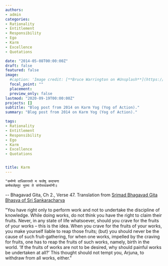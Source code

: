 ```yaml
---
authors:
- admin
categories:
- Rationality
- Entitlement
- Responsibility
- Ego
- Karm
- Excellence
- Quotations

date: "2014-05-08T00:00:00Z"
draft: false
featured: false
image:
  #caption: 'Image credit: [**Bruce Warrington on #Unsplash**](https://unsplash.com/photos/P8CGvIQB1uo)'
  focal_point: ""
  placement: 
  preview_only: false
lastmod: "2020-09-19T00:00:00Z" 
projects: []
subtitle: "Blog post from 2014 on Karm Yog (Yog of Action)."
summary: "Blog post from 2014 on Karm Yog (Yog of Action)."

tags:
- Rationality
- Entitlement
- Responsibility
- Ego
- Karm
- Excellence
- Quotations


title: Karm
---
```


    "कर्मण्ये वाधिकारस्ते म फलेषु कदाचना
    कर्मफलेह्तुर भुरमा ते संगोस्त्वकर्मानी॥
    
-- Bhagavad Gita, Ch 2., Verse 47.
Translation from [Srimad Bhagavad Gita Bhasya of Sri Sankaracharya](http://www.amazon.com/gp/product/8178235072/ref=as_li_tl?ie=UTF8&camp=1789&creative=9325&creativeASIN=8178235072&linkCode=as2&tag=chechablo-20&linkId=FNGTSKA47H7DB3KR)

"You have right only to perform work and not to undertake the discipline of knowledge. While doing works, do not think you have the right to claim their fruits. Never, in any state of life whatsoever, should you crave for the fruits of your works – this is the idea. When you crave for the fruits of your works, you make yourself liable to reap those fruits; (but) you should never be the cause of such fruit-gathering, for when one works, impelled by the craving for fruits, one has to reap the fruits of such works, namely, birth in the world. ‘If the fruits of works are not to be desired, why should painful works be undertaken at all?’ This thought should not tempt you, Arjuna, to withdraw from all works, either."

